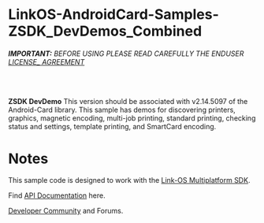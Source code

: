 # LinkOS-AndroidCard-Samples-ZSDK_DevDemos_Combined
###### __IMPORTANT:__ BEFORE USING PLEASE READ CAREFULLY THE ENDUSER [LICENSE_ AGREEMENT](http://link-os.github.io/Zebra_SDK_EULA.pdf)
<br />



 
__ZSDK DevDemo__
This version should be associated with v2.14.5097 of the Android-Card library. This sample has demos for discovering printers, graphics, magnetic encoding, multi-job printing, standard printing, checking status and settings, template printing, and SmartCard encoding.

# Notes
This sample code is designed to work with the [Link-OS Multiplatform SDK](http://www.zebra.com/sdk).

Find [API Documentation](http://techdocs.zebra.com/link-os) here.

[Developer Community](https://developer.zebra.com/community/technologies/printers) and Forums.

